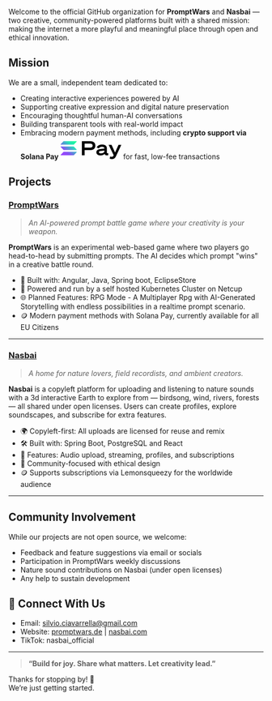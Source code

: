 Welcome to the official GitHub organization for **PromptWars** and **Nasbai** — two creative, 
community-powered platforms built with a shared mission: making the internet a more playful and meaningful place through open and ethical innovation.

## Mission

We are a small, independent team dedicated to:

- Creating interactive experiences powered by AI
- Supporting creative expression and digital nature preservation
- Encouraging thoughtful human-AI conversations
- Building transparent tools with real-world impact  
- Embracing modern payment methods, including **crypto support via Solana Pay** ![Solana Pay Logo](../assets/solana-logo.svg) for fast, low-fee transactions


## Projects

### [PromptWars](https://promptwars.de)

> _An AI-powered prompt battle game where your creativity is your weapon._

**PromptWars** is an experimental web-based game where two players go head-to-head by submitting prompts. The AI decides which prompt "wins" in a creative battle round.

- 🚀 Built with: Angular, Java, Spring boot, EclipseStore
- 🔐 Powered and run by a self hosted Kubernetes Cluster on Netcup
- 🌐 Planned Features: RPG Mode - A Multiplayer Rpg with AI-Generated Storytelling with endless possibilities in a realtime prompt scenario.
- 🪙 Modern payment methods with Solana Pay, currently available for all EU Citizens

---

###  [Nasbai](https://nasbai.com)

> _A home for nature lovers, field recordists, and ambient creators._

**Nasbai** is a copyleft platform for uploading and listening to nature sounds with a 3d interactive Earth to explore from — birdsong, wind, rivers, forests — all shared under open licenses. Users can create profiles, explore soundscapes, and subscribe for extra features.

- 🌍 Copyleft-first: All uploads are licensed for reuse and remix
- 🛠️  Built with: Spring Boot, PostgreSQL and React
- 💾 Features: Audio upload, streaming, profiles, and subscriptions
- 👥 Community-focused with ethical design
- 🪙 Supports subscriptions via Lemonsqueezy for the worldwide audience


---

## Community Involvement

While our projects are not open source, we welcome:

- Feedback and feature suggestions via email or socials  
- Participation in PromptWars weekly discussions  
- Nature sound contributions on Nasbai (under open licenses)  
- Any help to sustain development

## 📡 Connect With Us

- Email: silvio.ciavarrella@gmail.com
- Website: [promptwars.de](https://promptwars.de) | [nasbai.com](https://nasbai.com)
- TikTok: nasbai_official

---

> **“Build for joy. Share what matters. Let creativity lead.”**

Thanks for stopping by! 🚀  
We’re just getting started.
